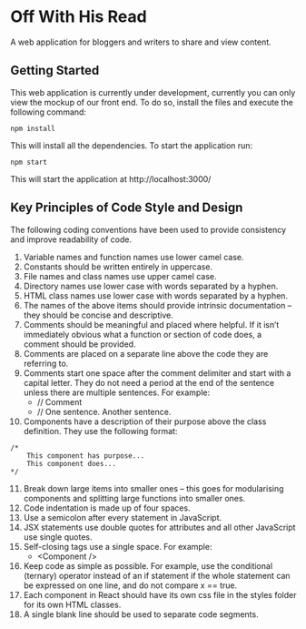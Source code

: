 # Off With His Read

A web application for bloggers and writers to share and view content.

## Getting Started
This web application is currently under development, currently you can only view the mockup of our front end. To do so, install the files and execute the following command:
```
npm install
```
This will install all the dependencies. To start the application run:
```
npm start
```
This will start the application at http://localhost:3000/

## Key Principles of Code Style and Design
The following coding conventions have been used to provide consistency and improve readability of code.

1.	Variable names and function names use lower camel case.
2.	Constants should be written entirely in uppercase.
3.	File names and class names use upper camel case.
4.	Directory names use lower case with words separated by a hyphen.
5.	HTML class names use lower case with words separated by a hyphen.
6.	The names of the above items should provide intrinsic documentation – they should be concise and descriptive.
7.	Comments should be meaningful and placed where helpful. If it isn’t immediately obvious what a function or section of code does, a comment should be provided.
8.	Comments are placed on a separate line above the code they are referring to.
9.	Comments start one space after the comment delimiter and start with a capital letter. They do not need a period at the end of the sentence unless there are multiple sentences. For example:
    - // Comment
    - // One sentence. Another sentence.
10. Components have a description of their purpose above the class definition. They use the following format:
```
/*  
    This component has purpose...
    This component does...
*/
```
11.	Break down large items into smaller ones – this goes for modularising components and splitting large functions into smaller ones.
12.	Code indentation is made up of four spaces.
13.	Use a semicolon after every statement in JavaScript.
14.	JSX statements use double quotes for attributes and all other JavaScript use single quotes.
15.	Self-closing tags use a single space. For example:
    - \<Component />
16.	Keep code as simple as possible. For example, use the conditional (ternary) operator instead of an if statement if the whole statement can be expressed on one line, and do not compare x == true.
17.	Each component in React should have its own css file in the styles folder for its own HTML classes.
18.	A single blank line should be used to separate code segments.
